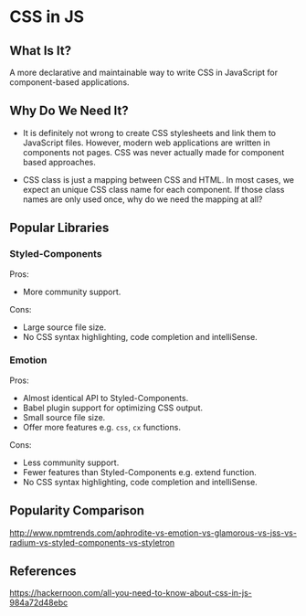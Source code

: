 # CSS in JS

## What Is It?

A more declarative and maintainable way to write CSS in JavaScript for component-based applications.

## Why Do We Need It?

-   It is definitely not wrong to create CSS stylesheets and link them to JavaScript files. However, modern web applications are written in components not pages. CSS was never actually made for component based approaches.

-   CSS class is just a mapping between CSS and HTML. In most cases, we expect an unique CSS class name for each component. If those class names are only used once, why do we need the mapping at all?

## Popular Libraries

### Styled-Components

Pros:

-   More community support.

Cons:

-   Large source file size.
-   No CSS syntax highlighting, code completion and intelliSense.

### Emotion

Pros:

-   Almost identical API to Styled-Components.
-   Babel plugin support for optimizing CSS output.
-   Small source file size.
-   Offer more features e.g. `css`, `cx` functions.

Cons:

-   Less community support.
-   Fewer features than Styled-Components e.g. extend function.
-   No CSS syntax highlighting, code completion and intelliSense.

## Popularity Comparison

http://www.npmtrends.com/aphrodite-vs-emotion-vs-glamorous-vs-jss-vs-radium-vs-styled-components-vs-styletron

## References

https://hackernoon.com/all-you-need-to-know-about-css-in-js-984a72d48ebc
